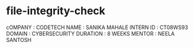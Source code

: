 # file-integrity-check
 cOMPANY : CODETECH
 NAME : SANIKA MAHALE 
 INTERN ID : CT08WS93
 DOMAIN : CYBERSECURITY
 DURATION : 8 WEEKS 
 MENTOR : NEELA SANTOSH 
